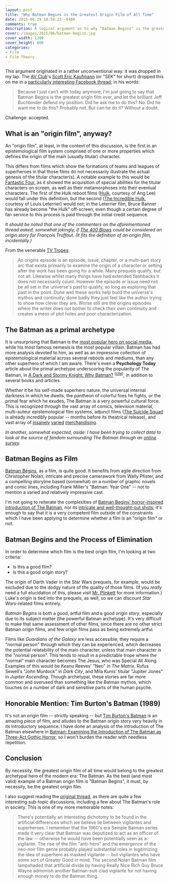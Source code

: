 ```yaml
---
layout: post
title: "Why Batman Begins is the Greatest Origin Film of All Time"
date: 2015-06-29 18:54:23 -0400
comments: true
description: A logical argument as to why "Batman Begins" is the greatest origin film of all time
cover: /images/2015/06/batman-begins.jpg
cover_width: 1200
cover_height: 800
categories: 
- Film
- Film Theory
---
```


This argument originated in a rather unconventional way: it was dropped in my lap. The [AV Club](http://www.avclub.com/)'s [Scott Eric Kaufmann](http://acephalous.typepad.com/acephalous/) (or "SEK" for short) dropped this on me in a [particularly interesting Facebook thread](https://www.facebook.com/scotterickaufman/posts/10103382737319151); in his words:

> Because I just can't with today anymore, I'm just going to say that Batman Begins is the greatest origin film ever, and let the brilliant Jeff Buchbinder defend my position. Did he ask me to do this? No. Did he want me to do this? Probably not. But can he do it? Without a doubt.

Challenge: accepted.

<!-- more -->

## What is an "origin film", anyway?

An "origin film", at least, in the context of this discussion, is the first in an epistemological film system comprised of one or more properties which defines the origin of the main (usually titular) character.

This differs from films which show the formations of teams and leagues of superheroes in that those films do not necessarily illustrate the actual genesis of the titular character(s). A notable example to this would be [Fantastic Four](http://www.imdb.com/title/tt0120667/), as it showed the acquisition of special abilities for the titular characters on screen, as well as their metamorphoses into their eventual characters. The first of the Hulk reboot films ([Hulk](http://www.imdb.com/title/tt0286716/), courtesy of Ang Lee) would fall under this definition, but the second ([The Incredible Hulk](http://www.imdb.com/title/tt0800080/), courtesy of Louis Leterrier) would not; in the Leterrier film, Bruce Banner has already become "the Hulk" off-screen, even though a certain degree of fan service to this process is paid through the initial credit sequence.

*It should be noted that one of the commenters on the aforementioned thread asked, somewhat jokingly, if [The 400 Blows](http://www.imdb.com/title/tt0053198/) could be considered an origin story for François Truffaut. (It fits the definition of an origin film, incidentally.)*

From the venerable [TV Tropes](http://tvtropes.org/pmwiki/pmwiki.php/Main/OriginsEpisode):

> An origins episode is an episode, issue, chapter, or a multi-part story arc that exists primarily to examine the origin of a character or setting after the work has been going for a while. Many prequels qualify, but not all. Likewise whilst many things have had extended flashbacks it does not necessarily count. However the episode or issue need not be all set in the universe's past to qualify, so long as exploring that past in the point. Done well these works help build the universe's mythos and continuity; done badly they just feel like the author trying to show how clever they are. Worse still are the origins episodes where the writer does not bother to check their own continuity and creates a mess of plot holes and poor characterization.

## The Batman as a primal archetype

It is unsurprising that Batman is the [most popular hero on social media](http://designtaxi.com/news/361985/Infographic-The-Most-Popular-Superheroes-And-Villains-On-Social-Media/), while his most famous nemesis is the most popular villain. Batman has had more analysis devoted to him, as well as an impressive collection of epistemological material across several reboots and mediums, than any other superhero of which I am aware. There's even a **Psychology Today** article about the primal archetype underscoring the popularity of The Batman, in [A Dark and Stormy Knight: Why Batman?](https://www.psychologytoday.com/blog/beyond-heroes-and-villains/201208/dark-and-stormy-knight-why-batman) <sup>\([cite](http://www.webcitation.org/6Zeku5cI7)\)</sup>, in addition to several books and articles.

Whether it be his self-made superhero nature, the universal internal darkness in which he dwells, the pantheon of colorful foes he fights, or the primal fear which he exudes, The Batman is a very powerful cultural force. This is recognized through the vast array of comics, television material, multi-auteur epistemological film systems, adjunct films ([The Suicide Squad](http://www.imdb.com/title/tt1386697/) is already incredibly popular -- months before its theatrical release), and vast array of [insanely](http://amzn.to/1LyD1o3) [varied](http://amzn.to/1R0bEbd) [merchandising](http://www.spencerandfleetwood.com/products/all-types/all-categories/price/desc/all/condom-batman).

*In another, somewhat expected, aside: I have been trying to collect data to look at the source of fandom surrounding The Batman through an [online survey](https://www.surveymonkey.com/s/B2C5798).*

## Batman Begins as Film

[Batman Begins](http://www.imdb.com/title/tt0372784/), as a film, is quite good. It benefits from agile direction from Christopher Nolan, intricate and precise camerawork from Wally Pfister, and a compelling storyline based (somewhat) on a number of graphic novels and comic lines, including Frank Miller's "Batman: Year One" -- not to mention a varied and relatively impressive cast.

I'm not going to reiterate the complexities of [Batman Begins' horror-inspired introduction of The Batman](http://acephalous.typepad.com/acephalous/2009/02/batman-begins-works-because-christopher-nolan-decided-to-spend-the-first-hour-and-twenty-minutes-denying-the-audience-what-it.html), nor its [intricate and well-thought-out shots](http://acephalous.typepad.com/acephalous/2011/04/batman-begins-again.html); it's enough to say that it is a very competent film outside of the constraints which I have been applying to determine whether a film is an "origin film" or not.

## Batman Begins and the Process of Elimination

In order to determine which film is the best origin film, I'm looking at two criteria:

 * Is this a good film?
 * Is this a good origin story?

The origin of Darth Vader in the Star Wars prequels, for example, would be excluded due to the dodgy nature of the quality of those films. (If you *really* need a full elucidation of this, please visit [Mr. Plinkett](http://redlettermedia.com/plinkett/star-wars/star-wars-episode-1-the-phantom-menace/) for more information.) Luke's origin is tied into the prequels, as well, so we can discount *Star Wars*-related films entirely.

*Batman Begins* is both a good, artful film and a good *origin story*, especially due to its subject matter (the powerful Batman archetype). It's very difficult to make that same assessment of other films, since there are no other strict Batman origin films, and few origin films pass as being extremely artful.

Films like *Guardians of the Galaxy* are less accessible; they require a "normal person" through which they can be experienced, which decreases the potential relatability of the main character, unless that main character *is* the "normal person". This tends to result in a predictable trope where the "normal" main character becomes The Jesus, who was Special All Along. Examples of this would be Keanu Reeves' "Neo" in *The Matrix*, Rufus Sewell's "John Murdock" in *Dark City*, and Mila Kunis' titular "Jupiter Jones" in *Jupiter Ascending*. Though archetypal, these stories are far more common and overused than something like the Batman mythos, which touches on a number of dark and sensitive parts of the human psyche.

## Honorable Mention: Tim Burton's Batman (1989)

It's not an origin film -- strictly speaking -- but [Tim Burton's Batman](http://www.imdb.com/title/tt0096895/) is an amazing piece of film, and alludes to the Batman origin story very heavily in its introductory sequence. I have done an analysis of the introduction of The Batman elsewhere in [Batman: Examining the Introduction of The Batman as Three-Act Gothic Horror](/2015/04/23/batman-examining-the-introduction-of-the-batman-as-three-act-gothic-horror/), so I won't burden the reader with needless repetition.

## Conclusion

By necessity, the greatest origin film of all time would belong to the greatest archetypal hero of the modern era: The Batman. As the best (and most valid) example of a Batman origin film is "Batman Begins", it must, by necessity, be the greatest origin film.

I also suggest reading the [original thread](https://www.facebook.com/scotterickaufman/posts/10103382737319151), as there are quite a few interesting sub-topic discussions, including a few about The Batman's role in society. This is one of my more memorable notes:

> There's potentially an interesting dichotomy to be found in the artificial differences which we believe lie between vigilantes and superheroes. I remember that the 1960's era Semple Batman series made it very clear that Batman was deputized to act as an officer of the law -- otherwise he would have been potentially seen as a vigilante. The rise of the film "anti-hero" and the emergence of the neo-noir film genre probably played substantial roles in legitimizing the idea of superhero as masked vigilante -- but vigilantes who have some sort of Greater Good in mind. The second Nolan Batman film lampshaded that artificial divide by having Really Nice Rich Guy Bruce Wayne admonish another Batman-suit-clad vigilante for not having enough money to do the Batman thing.
